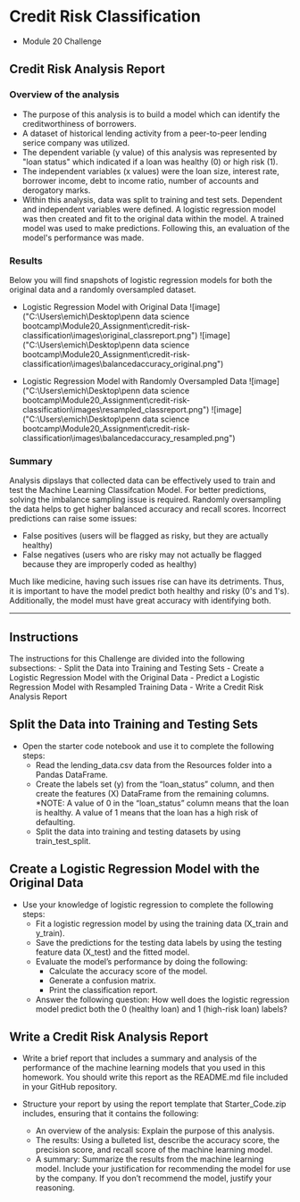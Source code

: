 # Credit Risk Classification
- Module 20 Challenge

## Credit Risk Analysis Report
### Overview of the analysis
- The purpose of this analysis is to build a model which can identify the creditworthiness of borrowers. 
- A dataset of historical lending activity from a peer-to-peer lending serice company was utilized.
- The dependent variable (y value) of this analysis was represented by "loan status" which indicated if a loan was healthy (0) or high risk (1).
- The independent variables (x values) were the loan size, interest rate, borrower income, debt to income ratio, number of accounts and derogatory marks.
- Within this analysis, data was split to training and test sets. Dependent and independent variables were defined. A logistic regression model was then created and fit to the original data within the model. A trained model was used to make predictions. Following this, an evaluation of the model's performance was made. 
### Results
Below you will find snapshots of logistic regression models for both the original data and a randomly oversampled dataset. 

* Logistic Regression Model with Original Data
![image]("C:\Users\emich\Desktop\penn data science bootcamp\Module20_Assignment\credit-risk-classification\images\original_classreport.png")
![image]("C:\Users\emich\Desktop\penn data science bootcamp\Module20_Assignment\credit-risk-classification\images\balancedaccuracy_original.png")

* Logistic Regression Model with Randomly Oversampled Data
![image]("C:\Users\emich\Desktop\penn data science bootcamp\Module20_Assignment\credit-risk-classification\images\resampled_classreport.png")
![image]("C:\Users\emich\Desktop\penn data science bootcamp\Module20_Assignment\credit-risk-classification\images\balancedaccuracy_resampled.png")

### Summary
Analysis dipslays that collected data can be effectively used to train and test the Machine Learning Classifcation Model. For better predictions, solving the imbalance sampling issue is required. Randomly oversampling the data helps to get higher balanced accuracy and recall scores. Incorrect predictions can raise some issues:
- False positives (users will be flagged as risky, but they are actually healthy)
- False negatives (users who are risky may not actually be flagged because they are improperly coded as healthy)

Much like medicine, having such issues rise can have its detriments. Thus, it is important to have the model predict both healthy and risky (0's and 1's). Additionally, the model must have great accuracy with identifying both. 

***
## Instructions
The instructions for this Challenge are divided into the following subsections:
    - Split the Data into Training and Testing Sets
    - Create a Logistic Regression Model with the Original Data
    - Predict a Logistic Regression Model with Resampled Training Data
    - Write a Credit Risk Analysis Report

## Split the Data into Training and Testing Sets
- Open the starter code notebook and use it to complete the following steps:
    - Read the lending_data.csv data from the Resources folder into a Pandas DataFrame.
    - Create the labels set (y) from the “loan_status” column, and then create the features (X) DataFrame from the remaining columns.
        *NOTE: A value of 0 in the “loan_status” column means that the loan is healthy. A value of 1 means that the loan has a high risk of defaulting.
    - Split the data into training and testing datasets by using train_test_split.

## Create a Logistic Regression Model with the Original Data
- Use your knowledge of logistic regression to complete the following steps:
    - Fit a logistic regression model by using the training data (X_train and y_train).
    - Save the predictions for the testing data labels by using the testing feature data (X_test) and the fitted model.
    - Evaluate the model’s performance by doing the following:
        - Calculate the accuracy score of the model.
        - Generate a confusion matrix.
        - Print the classification report.
    - Answer the following question: How well does the logistic regression model predict both the 0 (healthy loan) and 1 (high-risk loan) labels?

## Write a Credit Risk Analysis Report
- Write a brief report that includes a summary and analysis of the performance of the machine learning models that you used in this homework. You should write this report as the README.md file included in your GitHub repository.

- Structure your report by using the report template that Starter_Code.zip includes, ensuring that it contains the following:
    - An overview of the analysis: Explain the purpose of this analysis.
    - The results: Using a bulleted list, describe the accuracy score, the precision score, and recall score of the machine learning model.
    - A summary: Summarize the results from the machine learning model. Include your justification for recommending the model for use by the company. If you don’t recommend the model, justify your reasoning.
